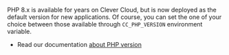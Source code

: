 
PHP 8.x is available for years on Clever Cloud, but is now deployed as the default version for new applications. Of course, you can set the one of your choice between those available through `CC_PHP_VERSION` environment variable.

- Read our documentation [about PHP version](/developers/doc/applications/php/#choose-your-php-version)


